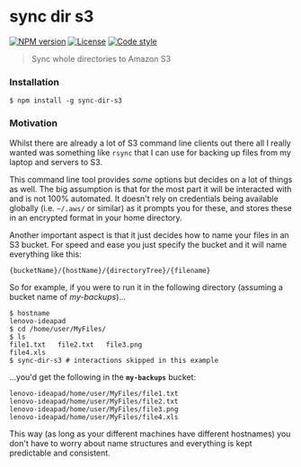 # sync dir s3

[![NPM version][npm-image]][npm-url]
[![License][license-image]][license-url]
[![Code style][standard-image]][standard-url]

> Sync whole directories to Amazon S3

### Installation

```
$ npm install -g sync-dir-s3
```

### Motivation

Whilst there are already a lot of S3 command line clients out there all I really wanted was something like `rsync`
that I can use for backing up files from my laptop and servers to S3.

This command line tool provides _some_ options but decides on a lot of things as well. The big assumption
is that for the most part it will be interacted with and is not 100% automated. It doesn't rely on credentials
being available globally (i.e. `~/.aws/` or similar) as it prompts you for these, and stores these in an encrypted
format in your home directory.

Another important aspect is that it just decides how to name your files in an S3 bucket. For speed and ease
you just specify the bucket and it will name everything like this:

```
{bucketName}/{hostName}/{directoryTree}/{filename}
```

So for example, if you were to run it in the following directory (assuming a bucket name of _my-backups_)...

```
$ hostname
lenovo-ideapad
$ cd /home/user/MyFiles/
$ ls
file1.txt   file2.txt   file3.png
file4.xls
$ sync-dir-s3 # interactions skipped in this example
```

...you'd get the following in the __`my-backups`__ bucket:

```
lenovo-ideapad/home/user/MyFiles/file1.txt
lenovo-ideapad/home/user/MyFiles/file2.txt
lenovo-ideapad/home/user/MyFiles/file3.png
lenovo-ideapad/home/user/MyFiles/file4.xls
```

This way (as long as your different machines have different hostnames)
you don't have to worry about name structures and everything is kept
predictable and consistent.

[npm-image]: https://img.shields.io/npm/v/sync-dir-s3.svg
[npm-url]: https://npmjs.org/package/sync-dir-s3
[license-image]: http://img.shields.io/npm/l/sync-dir-s3.svg
[license-url]: LICENSE
[standard-image]: https://img.shields.io/badge/code%20style-standard-brightgreen.svg
[standard-url]: https://github.com/feross/standard
